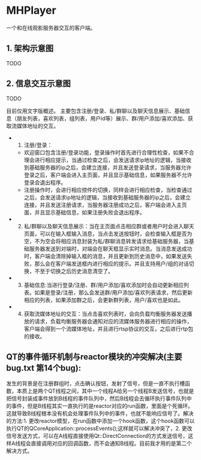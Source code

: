# MHPlayer
一个和在线观影服务器交互的客户端。
## 1. 架构示意图
TODO

## 2. 信息交互示意图
TODO

目前仅用文字版概述。
主要包含注册/登录、私/群聊以及聊天信息展示、基础信息（朋友列表，喜欢列表，组列表，用户id等）展示、群/用户添加/喜欢添加、获取流媒体地址的交互。
+ 1. 注册/登录：
  - 欢迎窗口包含注册/登录功能，登录操作时首先进行合理性检查，如果不合理会进行相应提示，当通过检查之后，会发送请求ip地址的逻辑，当接收到基础服务器的ip之后，会建立连接，并且发送登录请求，当服务器允许登录之后，客户端会进入主页面，并且显示基础信息，如果服务器不允许登录会退出程序。
  - 注册操作时，会进行相应控件的切换，同样会进行相应检查，当检查通过之后，会发送请求ip地址的逻辑，当接收到基础服务器的ip之后，会建立连接，并且发送注册请求，当服务器注册成功之后，客户端会进入主页面，并且显示基础信息，如果注册失败会退出程序。
+ 2. 私/群聊以及聊天信息展示：当在主页面点击相应群或者用户时会进入聊天页面，可以在输入框输入消息，当点击发送按钮时，会检查输入框是否为空，不为空会将相应消息封装为私/群聊消息转发请求给基础服务器，当基础服务器发送到对端时，对端会在聊天框显示实时消息。当消息发送成功时，客户端会清除掉输入框的消息，并且更新到历史消息中，如果发送失败，那么会在客户端发送框内进行相应的提示。并且支持用户/组的对话切换，不至于切换之后历史消息清空了。
+ 3. 基础信息:当进行登录/注册、群/用户添加/喜欢添加时会自动更新相应列表。如果是登录/注册，那么会发送群/用户添加/喜欢列表请求，然后更新相应的列表，如果添加群之后，会更新群列表，用户/喜欢也是如此。
+ 4. 获取流媒体地址的交互：当点击喜欢列表时，会向负载均衡服务器发送播放的请求，负载均衡服务器会通知对应的流媒体服务器进行相应的操作，客户端会得到一个流媒体地址，并且进行rtsp协议的交互，之后进行rtp包的接收。
## QT的事件循环机制与reactor模块的冲突解决(主要bug.txt 第14个bug):
发生的背景是在注册群组时，点击确认按钮，发射了信号，但是一直不执行槽函数，本质上是两个QT线程之间，其中一个线程A给另一个线程B发送信号，也就是把信号封装成事件放到B线程的事件队列中，然后B线程会去循环执行事件队列中的事件，但是B线程其实一直执行的是reactor对应的run函数，里面是个死循环。这就导致B线程根本没有机会处理事件队列中的事件，也就不能响应信号了。解决的方法:1. 更改reactor模型，在run函数中添加一个hook函数，这个hook函数可以执行QT的QCoreApplication::processEvents();这样就可以解决冲突了，2. 更改信号发送方式，可以在A线程直接使用Qt::DirectConnection的方式发送信号，这样A线程会直接调用对应的回调函数，而不会通知B线程。目前我才用的是第二个解决方式。

